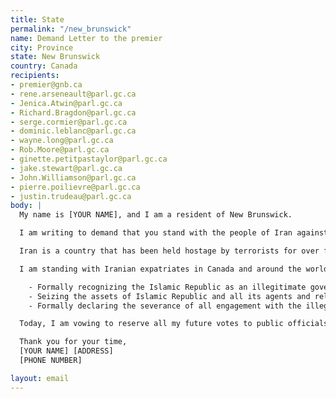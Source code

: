```yaml
---
title: State
permalink: "/new_brunswick"
name: Demand Letter to the premier
city: Province
state: New Brunswick
country: Canada
recipients:
- premier@gnb.ca 
- rene.arseneault@parl.gc.ca
- Jenica.Atwin@parl.gc.ca
- Richard.Bragdon@parl.gc.ca
- serge.cormier@parl.gc.ca
- dominic.leblanc@parl.gc.ca
- wayne.long@parl.gc.ca
- Rob.Moore@parl.gc.ca
- ginette.petitpastaylor@parl.gc.ca
- jake.stewart@parl.gc.ca
- John.Williamson@parl.gc.ca
- pierre.poilievre@parl.gc.ca
- justin.trudeau@parl.gc.ca
body: |
  My name is [YOUR NAME], and I am a resident of New Brunswick.

  I am writing to demand that you stand with the people of Iran against the regime of the Islamic Republic. In the past, Western governments have paid lip service to solidarity with the people of Iran, but in the next breath, they have allowed regime officials to immigrate to western countries with millions of dollars of stolen money to live lives of luxury; they have, directly or indirectly through intermediaries, made deals with the Islamic Republic that have led to its sustenance.

  Iran is a country that has been held hostage by terrorists for over four decades. This regime is the number one state sponsor of terrorism in the Middle East. They have shot down passenger planes as a political maneuver. They regularly use torture and sadism as a means to maintain their grip on power. It is an outrage that all members of the regime apparatus are not recognized as terrorists, that deals continue to be made with them via backchannels, and that the support for the brave people of Iran has stopped at mere statements.

  I am standing with Iranian expatriates in Canada and around the world and with the millions of Iranians who are bravely facing this regime on their streets.  I demand that yourself and our provincial & federal governments meaningfully do the same by:

    - Formally recognizing the Islamic Republic as an illegitimate government and the Islamic Revolutionary Guard Corps as a terrorist organization, 
    - Seizing the assets of Islamic Republic and all its agents and releasing them only to a legitimate government of Iran,
    - Formally declaring the severance of all engagement with the illegitimate regime.

  Today, I am vowing to reserve all my future votes to public officials and parties who stand with the brave people of Iran, regardless of all other considerations.

  Thank you for your time,
  [YOUR NAME] [ADDRESS]
  [PHONE NUMBER]

layout: email
---
```


